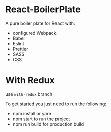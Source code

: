 # React-BoilerPlate
A pure boiler plate for React with:
 - configured Webpack
 - Babel
 - Eslint
 - Prettier
 - SASS
 - CSS
 
 # With Redux
 use  `with-redux` branch

To get started you just need to run the following:
- npm install or yarn
- npm start to run the project
- npm run build for production build
